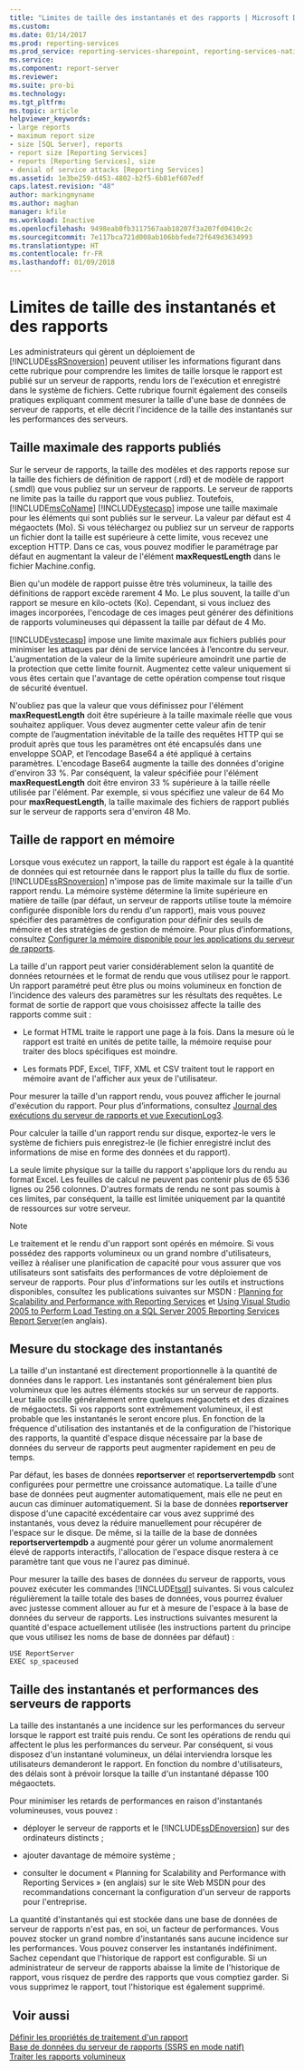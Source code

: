 ```yaml
---
title: "Limites de taille des instantanés et des rapports | Microsoft Docs"
ms.custom: 
ms.date: 03/14/2017
ms.prod: reporting-services
ms.prod_service: reporting-services-sharepoint, reporting-services-native
ms.service: 
ms.component: report-server
ms.reviewer: 
ms.suite: pro-bi
ms.technology: 
ms.tgt_pltfrm: 
ms.topic: article
helpviewer_keywords:
- large reports
- maximum report size
- size [SQL Server], reports
- report size [Reporting Services]
- reports [Reporting Services], size
- denial of service attacks [Reporting Services]
ms.assetid: 1e3be259-d453-4802-b2f5-6b81ef607edf
caps.latest.revision: "48"
author: markingmyname
ms.author: maghan
manager: kfile
ms.workload: Inactive
ms.openlocfilehash: 9498eab0fb3117567aab18207f3a207fd0410c2c
ms.sourcegitcommit: 7e117bca721d008ab106bbfede72f649d3634993
ms.translationtype: HT
ms.contentlocale: fr-FR
ms.lasthandoff: 01/09/2018
---
```

# <a name="report-and-snapshot-size-limits"></a>Limites de taille des instantanés et des rapports
  Les administrateurs qui gèrent un déploiement de [!INCLUDE[ssRSnoversion](../../includes/ssrsnoversion-md.md)] peuvent utiliser les informations figurant dans cette rubrique pour comprendre les limites de taille lorsque le rapport est publié sur un serveur de rapports, rendu lors de l'exécution et enregistré dans le système de fichiers. Cette rubrique fournit également des conseils pratiques expliquant comment mesurer la taille d'une base de données de serveur de rapports, et elle décrit l'incidence de la taille des instantanés sur les performances des serveurs.  
  
## <a name="maximum-size-for-published-reports"></a>Taille maximale des rapports publiés  
 Sur le serveur de rapports, la taille des modèles et des rapports repose sur la taille des fichiers de définition de rapport (.rdl) et de modèle de rapport (.smdl) que vous publiez sur un serveur de rapports. Le serveur de rapports ne limite pas la taille du rapport que vous publiez. Toutefois, [!INCLUDE[msCoName](../../includes/msconame-md.md)] [!INCLUDE[vstecasp](../../includes/vstecasp-md.md)] impose une taille maximale pour les éléments qui sont publiés sur le serveur. La valeur par défaut est 4 mégaoctets (Mo). Si vous téléchargez ou publiez sur un serveur de rapports un fichier dont la taille est supérieure à cette limite, vous recevez une exception HTTP. Dans ce cas, vous pouvez modifier le paramétrage par défaut en augmentant la valeur de l'élément **maxRequestLength** dans le fichier Machine.config.  
  
 Bien qu'un modèle de rapport puisse être très volumineux, la taille des définitions de rapport excède rarement 4 Mo. Le plus souvent, la taille d'un rapport se mesure en kilo-octets (Ko). Cependant, si vous incluez des images incorporées, l'encodage de ces images peut générer des définitions de rapports volumineuses qui dépassent la taille par défaut de 4 Mo.  
  
 [!INCLUDE[vstecasp](../../includes/vstecasp-md.md)] impose une limite maximale aux fichiers publiés pour minimiser les attaques par déni de service lancées à l’encontre du serveur. L'augmentation de la valeur de la limite supérieure amoindrit une partie de la protection que cette limite fournit. Augmentez cette valeur uniquement si vous êtes certain que l'avantage de cette opération compense tout risque de sécurité éventuel.  
  
 N'oubliez pas que la valeur que vous définissez pour l'élément **maxRequestLength** doit être supérieure à la taille maximale réelle que vous souhaitez appliquer. Vous devez augmenter cette valeur afin de tenir compte de l’augmentation inévitable de la taille des requêtes HTTP qui se produit après que tous les paramètres ont été encapsulés dans une enveloppe SOAP, et l’encodage Base64 a été appliqué à certains paramètres. L'encodage Base64 augmente la taille des données d'origine d'environ 33 %. Par conséquent, la valeur spécifiée pour l'élément **maxRequestLength** doit être environ 33 % supérieure à la taille réelle utilisée par l'élément. Par exemple, si vous spécifiez une valeur de 64 Mo pour **maxRequestLength**, la taille maximale des fichiers de rapport publiés sur le serveur de rapports sera d'environ 48 Mo.  
  
## <a name="report-size-in-memory"></a>Taille de rapport en mémoire  
 Lorsque vous exécutez un rapport, la taille du rapport est égale à la quantité de données qui est retournée dans le rapport plus la taille du flux de sortie. [!INCLUDE[ssRSnoversion](../../includes/ssrsnoversion-md.md)] n'impose pas de limite maximale sur la taille d'un rapport rendu. La mémoire système détermine la limite supérieure en matière de taille (par défaut, un serveur de rapports utilise toute la mémoire configurée disponible lors du rendu d'un rapport), mais vous pouvez spécifier des paramètres de configuration pour définir des seuils de mémoire et des stratégies de gestion de mémoire. Pour plus d’informations, consultez [Configurer la mémoire disponible pour les applications du serveur de rapports](../../reporting-services/report-server/configure-available-memory-for-report-server-applications.md).  
  
 La taille d'un rapport peut varier considérablement selon la quantité de données retournées et le format de rendu que vous utilisez pour le rapport. Un rapport paramétré peut être plus ou moins volumineux en fonction de l'incidence des valeurs des paramètres sur les résultats des requêtes. Le format de sortie de rapport que vous choisissez affecte la taille des rapports comme suit :  
  
-   Le format HTML traite le rapport une page à la fois. Dans la mesure où le rapport est traité en unités de petite taille, la mémoire requise pour traiter des blocs spécifiques est moindre.  
  
-   Les formats PDF, Excel, TIFF, XML et CSV traitent tout le rapport en mémoire avant de l'afficher aux yeux de l'utilisateur.  
  
 Pour mesurer la taille d'un rapport rendu, vous pouvez afficher le journal d'exécution du rapport. Pour plus d’informations, consultez [Journal des exécutions du serveur de rapports et vue ExecutionLog3](../../reporting-services/report-server/report-server-executionlog-and-the-executionlog3-view.md).  
  
 Pour calculer la taille d'un rapport rendu sur disque, exportez-le vers le système de fichiers puis enregistrez-le (le fichier enregistré inclut des informations de mise en forme des données et du rapport).  
  
 La seule limite physique sur la taille du rapport s'applique lors du rendu au format Excel. Les feuilles de calcul ne peuvent pas contenir plus de 65 536 lignes ou 256 colonnes. D'autres formats de rendu ne sont pas soumis à ces limites, par conséquent, la taille est limitée uniquement par la quantité de ressources sur votre serveur.  
  
> [!NOTE]  
>  Le traitement et le rendu d'un rapport sont opérés en mémoire. Si vous possédez des rapports volumineux ou un grand nombre d'utilisateurs, veillez à réaliser une planification de capacité pour vous assurer que vos utilisateurs sont satisfaits des performances de votre déploiement de serveur de rapports. Pour plus d'informations sur les outils et instructions disponibles, consultez les publications suivantes sur MSDN : [Planning for Scalability and Performance with Reporting Services](http://go.microsoft.com/fwlink/?LinkID=70650) et [Using Visual Studio 2005 to Perform Load Testing on a SQL Server 2005 Reporting Services Report Server](http://go.microsoft.com/fwlink/?LinkID=77519)(en anglais).  
  
## <a name="measuring-snapshot-storage"></a>Mesure du stockage des instantanés  
 La taille d'un instantané est directement proportionnelle à la quantité de données dans le rapport. Les instantanés sont généralement bien plus volumineux que les autres éléments stockés sur un serveur de rapports. Leur taille oscille généralement entre quelques mégaoctets et des dizaines de mégaoctets. Si vos rapports sont extrêmement volumineux, il est probable que les instantanés le seront encore plus. En fonction de la fréquence d'utilisation des instantanés et de la configuration de l'historique des rapports, la quantité d'espace disque nécessaire par la base de données du serveur de rapports peut augmenter rapidement en peu de temps.  
  
 Par défaut, les bases de données **reportserver** et **reportservertempdb** sont configurées pour permettre une croissance automatique. La taille d'une base de données peut augmenter automatiquement, mais elle ne peut en aucun cas diminuer automatiquement. Si la base de données **reportserver** dispose d'une capacité excédentaire car vous avez supprimé des instantanés, vous devez la réduire manuellement pour récupérer de l'espace sur le disque. De même, si la taille de la base de données **reportservertempdb** a augmenté pour gérer un volume anormalement élevé de rapports interactifs, l'allocation de l'espace disque restera à ce paramètre tant que vous ne l'aurez pas diminué.  
  
 Pour mesurer la taille des bases de données du serveur de rapports, vous pouvez exécuter les commandes [!INCLUDE[tsql](../../includes/tsql-md.md)] suivantes. Si vous calculez régulièrement la taille totale des bases de données, vous pourrez évaluer avec justesse comment allouer au fur et à mesure de l'espace à la base de données du serveur de rapports. Les instructions suivantes mesurent la quantité d'espace actuellement utilisée (les instructions partent du principe que vous utilisez les noms de base de données par défaut) :  
  
```  
USE ReportServer  
EXEC sp_spaceused  
```  
  
## <a name="snapshot-size-and-report-server-performance"></a>Taille des instantanés et performances des serveurs de rapports  
 La taille des instantanés a une incidence sur les performances du serveur lorsque le rapport est traité puis rendu. Ce sont les opérations de rendu qui affectent le plus les performances du serveur. Par conséquent, si vous disposez d'un instantané volumineux, un délai interviendra lorsque les utilisateurs demanderont le rapport. En fonction du nombre d'utilisateurs, des délais sont à prévoir lorsque la taille d'un instantané dépasse 100 mégaoctets.  
  
 Pour minimiser les retards de performances en raison d'instantanés volumineuses, vous pouvez :  
  
-   déployer le serveur de rapports et le [!INCLUDE[ssDEnoversion](../../includes/ssdenoversion-md.md)] sur des ordinateurs distincts ;  
  
-   ajouter davantage de mémoire système ;  
  
-   consulter le document « Planning for Scalability and Performance with Reporting Services » (en anglais) sur le site Web MSDN pour des recommandations concernant la configuration d'un serveur de rapports pour l'entreprise.  
  
 La quantité d'instantanés qui est stockée dans une base de données de serveur de rapports n'est pas, en soi, un facteur de performances. Vous pouvez stocker un grand nombre d'instantanés sans aucune incidence sur les performances. Vous pouvez conserver les instantanés indéfiniment. Sachez cependant que l'historique de rapport est configurable. Si un administrateur de serveur de rapports abaisse la limite de l'historique de rapport, vous risquez de perdre des rapports que vous comptiez garder. Si vous supprimez le rapport, tout l'historique est également supprimé.  
  
## <a name="see-also"></a> Voir aussi  
 [Définir les propriétés de traitement d'un rapport](../../reporting-services/report-server/set-report-processing-properties.md)   
 [Base de données du serveur de rapports &#40;SSRS en mode natif&#41;](../../reporting-services/report-server/report-server-database-ssrs-native-mode.md)   
 [Traiter les rapports volumineux](../../reporting-services/report-server/process-large-reports.md)  
  
  
